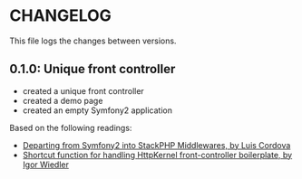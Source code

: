 # CHANGELOG

This file logs the changes between versions.

## 0.1.0: Unique front controller

* created a unique front controller
* created a demo page
* created an empty Symfony2 application

Based on the following readings:

* [Departing from Symfony2 into StackPHP Middlewares, by Luis Cordova](http://www.craftitonline.com/2013/06/departing-from-symfony2-into-stackphp-middlewares-part-i-series/)
* [Shortcut function for handling HttpKernel front-controller boilerplate, by Igor Wiedler](https://github.com/stackphp/run)
